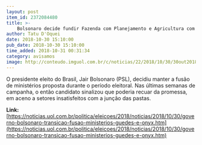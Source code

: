 ```yaml
---
layout: post
item_id: 2372084480
title: >-
    Bolsonaro decide fundir Fazenda com Planejamento e Agricultura com Ambiente
author: Tatu D'Oquei
date: 2018-10-30 15:10:00
pub_date: 2018-10-30 15:10:00
time_added: 2018-10-31 00:31:34
category: avisamos
image: http://conteudo.imguol.com.br/c/noticias/22/2018/10/30/30out2018---o-deputado-onyx-lorenzoni-gustavo-bebianno-ex-presidente-do-psl-e-paulo-guedes-futuro-ministro-durante-entrevista-coletiva-no-jardim-botanico-apos-reuniao-com-jair-bolsonaro-1540927927743_956x500.jpg
---
```


O presidente eleito do Brasil, Jair Bolsonaro (PSL), decidiu manter a fusão de ministérios proposta durante o período eleitoral. Nas últimas semanas de campanha, o então candidato sinalizou que poderia recuar da promessa, em aceno a setores insatisfeitos com a junção das pastas.

**Link:** [https://noticias.uol.com.br/politica/eleicoes/2018/noticias/2018/10/30/governo-bolsonaro-transicao-fusao-ministerios-guedes-e-onyx.htm](https://noticias.uol.com.br/politica/eleicoes/2018/noticias/2018/10/30/governo-bolsonaro-transicao-fusao-ministerios-guedes-e-onyx.htm)

